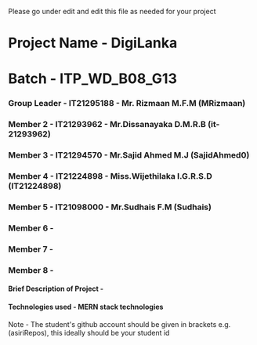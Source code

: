 Please go under edit and edit this file as needed for your project

# Project Name - DigiLanka
# Batch - ITP_WD_B08_G13
### Group Leader - IT21295188 - Mr. Rizmaan M.F.M (MRizmaan)
### Member 2 - IT21293962 - Mr.Dissanayaka D.M.R.B (it-21293962)
### Member 3 - IT21294570 - Mr.Sajid Ahmed M.J (SajidAhmed0)
### Member 4 - IT21224898 - Miss.Wijethilaka I.G.R.S.D (IT21224898)
### Member 5 - IT21098000 - Mr.Sudhais F.M (Sudhais)
### Member 6 - 
### Member 7 - 
### Member 8 - 

#### Brief Description of Project - 
#### Technologies used - MERN stack technologies

Note - The student's github account should be given in brackets e.g. (asiriRepos), this ideally should be your student id 

